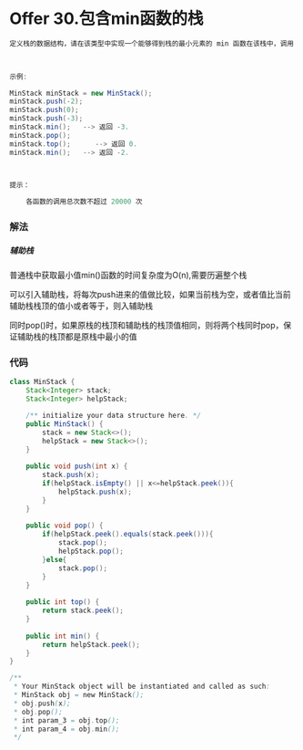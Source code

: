 # Offer 30.包含min函数的栈

```java
定义栈的数据结构，请在该类型中实现一个能够得到栈的最小元素的 min 函数在该栈中，调用 min、push 及 pop 的时间复杂度都是 O(1)。

 

示例:

MinStack minStack = new MinStack();
minStack.push(-2);
minStack.push(0);
minStack.push(-3);
minStack.min();   --> 返回 -3.
minStack.pop();
minStack.top();      --> 返回 0.
minStack.min();   --> 返回 -2.

 

提示：

    各函数的调用总次数不超过 20000 次
```

### 解法

##### 辅助栈

普通栈中获取最小值min()函数的时间复杂度为O(n),需要历遍整个栈

可以引入辅助栈，将每次push进来的值做比较，如果当前栈为空，或者值比当前辅助栈栈顶的值小或者等于，则入辅助栈

同时pop()时，如果原栈的栈顶和辅助栈的栈顶值相同，则将两个栈同时pop，保证辅助栈的栈顶都是原栈中最小的值

### 代码

```java
class MinStack {
    Stack<Integer> stack;
    Stack<Integer> helpStack;

    /** initialize your data structure here. */
    public MinStack() {
        stack = new Stack<>();
        helpStack = new Stack<>();
    }
    
    public void push(int x) {
        stack.push(x);
        if(helpStack.isEmpty() || x<=helpStack.peek()){
            helpStack.push(x);
        }
    }
    
    public void pop() {
        if(helpStack.peek().equals(stack.peek())){
            stack.pop();
            helpStack.pop();
        }else{
            stack.pop();
        }
    }
    
    public int top() {
        return stack.peek();
    }
    
    public int min() {
        return helpStack.peek();
    }
}

/**
 * Your MinStack object will be instantiated and called as such:
 * MinStack obj = new MinStack();
 * obj.push(x);
 * obj.pop();
 * int param_3 = obj.top();
 * int param_4 = obj.min();
 */
```


